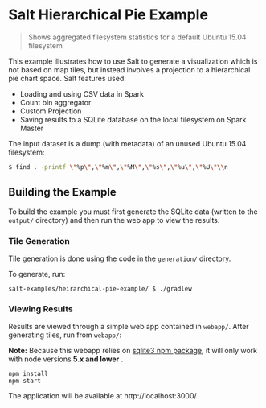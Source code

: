 # Salt Hierarchical Pie Example

> Shows aggregated filesystem statistics for a default Ubuntu 15.04 filesystem

This example illustrates how to use Salt to generate a visualization which is not based on map tiles, but instead involves a projection to a hierarchical pie chart space. Salt features used:

 - Loading and using CSV data in Spark
 - Count bin aggregator
 - Custom Projection
 - Saving results to a SQLite database on the local filesystem on Spark Master

The input dataset is a dump (with metadata) of an unused Ubuntu 15.04 filesystem:

```bash
$ find . -printf \"%p\",\"%m\",\"%M\",\"%s\",\"%u\",\"%U\"\\n
```

## Building the Example

To build the example you must first generate the SQLite data (written to the `output/` directory) and then run the web app to view the results.

### Tile Generation

Tile generation is done using the code in the `generation/` directory.

To generate, run:
```
salt-examples/heirarchical-pie-example/ $ ./gradlew
```

### Viewing Results

Results are viewed through a simple web app contained in `webapp/`. After generating tiles, run from `webapp/`:

**Note:** Because this webapp relies on [sqlite3 npm package](https://www.npmjs.com/package/sqlite3), it will only work with node versions **5.x and lower** .
```
npm install
npm start
```

The application will be available at http://localhost:3000/
